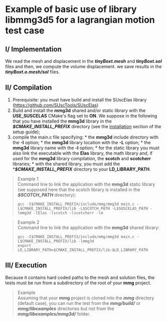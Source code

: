 # Example of basic use of library libmmg3d5 for a lagrangian motion test case

## I/ Implementation
  We read the mesh and displacement in the **_tinyBoxt.mesh_** and **_tinyBoxt.sol_** files and then, we compute the volume displacement. we save results in the **_tinyBoxt.o.mesh/sol_** files.


## II/ Compilation
  1. Prerequisite: you must have build and install the SUscElas library (https://github.com/SUscTools/SUscElas)
  1. Build and install the **mmg3d** shared and/or static library with the **USE_SUSCELAS** CMake's flag set to **ON**. We suppose in the following that you have installed the **mmg3d** library in the **_$CMAKE_INSTALL_PREFIX_** directory (see the [installation](https://github.com/MmgTools/Mmg/wiki/Setup-guide#iii-installation) section of the setup guide);
  2. compile the main.c file specifying:
    * the **mmg3d** include directory with the **-I** option;
    * the **mmg3d** library location with the **-L** option;
    * the **mmg3d** library name with the **-l** option;
    * for the static library you must also link the executable with the **Elas** library, the math library and, if used for the **mmg3d** library compilation, the **scotch** and **scotcherr** libraries;
    * with the shared library, you must add the ***_$CMAKE_INSTALL_PREFIX_** directory to your **LD_LIBRARY_PATH**.

> Example 1  
>  Command line to link the application with the **mmg3d** static library (we supposed here that the scotch library is installed in the **_$SCOTCH_PATH_** directory):  
> ```Shell
> gcc -I$CMAKE_INSTALL_PREFIX/include/mmg/mmg3d main.c -L$CMAKE_INSTALL_PREFIX/lib -L$SCOTCH_PATH -L$SUSCELAS_PATH -lmmg3d -lElas -lscotch -lscotcherr -lm
> ```

> Example 2  
>  Command line to link the application with the **mmg3d** shared library:  
> ```Shell
> gcc -I$CMAKE_INSTALL_PREFIX/include/mmg/mmg3d main.c -L$CMAKE_INSTALL_PREFIX/lib -lmmg3d
> export LD_LIBRARY_PATH=$CMAKE_INSTALL_PREFIX/lib:$LD_LIBRARY_PATH
> ```

## III/ Execution
Because it contains hard coded paths to the mesh and solution files, the tests must be run from a subdirectory of the root of your **mmg** project.

> Example  
> Assuming that your **mmg** project is cloned into the **_mmg_** directory (default case), you can run the test from the **_mmg/build/_** or **_mmg/libexamples_** directories but not from the **_mmg/libexamples/mmg3d/_** folder.